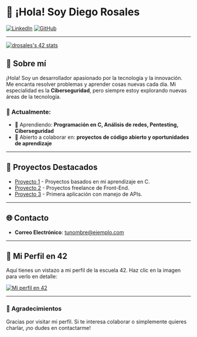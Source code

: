 # 👋 ¡Hola! Soy Diego Rosales

[![LinkedIn](https://img.shields.io/badge/LinkedIn-blue?style=flat&logo=linkedin&logoColor=white)]((https://www.linkedin.com/in/drosales96-/)) 
[![GitHub](https://img.shields.io/badge/GitHub-black?style=flat&logo=github&logoColor=white)]([https://github.com/tuusuario](https://github.com/drosales96))

---
[![drosales's 42 stats](https://badge.mediaplus.ma/darkblue/drosales?1337Badge=off&UM6P=off)](https://github.com/oakoudad/badge42)

## 🌟 Sobre mí

¡Hola! Soy un desarrollador apasionado por la tecnología y la innovación. Me encanta resolver problemas y aprender cosas nuevas cada día. Mi especialidad es la **Ciberseguridad**, pero siempre estoy explorando nuevas áreas de la tecnología.

### 🚀 Actualmente:

- 🌱 Aprendiendo: **Programación en C, Análisis de redes, Pentesting, Ciberseguridad**
- 🤝 Abierto a colaborar en: **proyectos de código abierto y oportunidades de aprendizaje**

---

## 🌟 Proyectos Destacados
- [Proyecto 1](https://github.com/drosales96/42cursus) - Proyectos basados en mi aprendizaje en C.
- [Proyecto 2](https://github.com/drosales96/Front-End) - Proyectos freelance de Front-End.
- [Proyecto 3](https://github.com/drosales96/IPFinder) - Primera aplicación con manejo de APIs.

---

## 🌐 Contacto

- **Correo Electrónico**: [tunombre@ejemplo.com](mailto:diegorcs95@gmail.com)

---

## 🌟 Mi Perfil en 42

Aquí tienes un vistazo a mi perfil de la escuela 42. Haz clic en la imagen para verlo en detalle:

[![Mi perfil en 42](https://badge42.vercel.app/api/v2/cljxdptje00060glawe1vxkcm/stats?cursusId=21&coalitionId=undefined)](https://profile.intra.42.fr/users/drosales)

---

### 🖤 Agradecimientos

Gracias por visitar mi perfil. Si te interesa colaborar o simplemente quieres charlar, ¡no dudes en contactarme!
